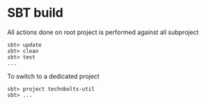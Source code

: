 SBT build
=======================

All actions done on root project is performed against all subproject

    sbt> update
    sbt> clean
    sbt> test
    ...

To switch to a dedicated project

    sbt> project technbolts-util
	sbt> ...

